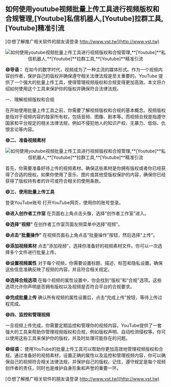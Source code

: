 ## **如何使用youtube视频批量上传工具进行视频版权和合规管理,**[Youtube]**私信机器人,**[Youtube]**拉群工具,**[Youtube]**精准引流**

[😍想了解推广相关软件的朋友请登录 http://www.vst.tw](http://www.vst.tw)

 <center><img src="https://vst.tw/MP4/tuiguang/png/3.png" alt="如何使用youtube视频批量上传工具进行视频版权和合规管理,**[Youtube]**私信机器人,**[Youtube]**拉群工具,**[Youtube]**精准引流"></center>

**😄导语：**
在如今的数字时代，视频成为了一种主流的媒体形式。作为一个视频内容创作者，保护自己的版权并确保遵守相关法律法规是至关重要的。YouTube 提供了一个强大的批量上传工具，使得管理视频版权和合规变得更加高效。本文将介绍如何使用这个工具来保护你的版权并确保符合法律法规。

一、理解视频版权和合规

在开始使用批量上传工具之前，你需要了解视频版权和合规的基本概念。视频版权是指对于视频内容的独家所有权，包括音频、图像、剧本等。而视频合规是指遵守国家和平台规定的相关法律法规，例如不侵犯他人的知识产权、无暴力、低俗、仇恨言论等内容。

**😄二、准备视频素材**

 <center><img src="https://vst.tw/MP4/tuiguang/png/5.png" alt="如何使用youtube视频批量上传工具进行视频版权和合规管理,**[Youtube]**私信机器人,**[Youtube]**拉群工具,**[Youtube]**精准引流"></center>

首先，你需要准备好待上传的视频素材。确保这些素材是你拥有版权或者你已经获得了合适的授权。如果你使用了音乐、图片或其他受版权保护的内容，确保你已经获得了版权持有者的许可或符合相关的使用条款。

**😄三、使用批量上传工具**

登录YouTube账号
打开YouTube网页，使用你的账号登录。

**😄进入创作者工作室**
在页面右上角点击头像，选择“创作者工作室”进入。

**😄选择“视频”**
在创作者工作室页面左侧菜单中选择“视频”。

**😄点击“批量操作”**
在视频页面右上角点击“批量操作”按钮，然后选择“上传”。

**😄添加视频素材**
点击“添加视频”，选择你准备好的视频素材文件。你可以一次选择多个文件进行批量上传。

**😄设置视频属性**
对于每个视频，你需要设置标题、描述、标签和隐私设置。确保这些信息准确反映了视频的内容，并且符合相关规定。

**😄选择合规选项**
在每个视频的属性设置中，你会找到“版权”和“合规”选项。这些选项允许你声明是否拥有版权以及视频是否符合平台的合规要求。

**😄完成批量上传**
确认所有视频的属性设置后，点击“完成上传”按钮，等待上传过程完成。

**😄四、监控和管理视频**

一旦视频上传完成，你需要定期监控和管理你的视频内容。YouTube提供了一套强大的工具来帮助你管理视频版权和合规，例如版权声明、自动检测侵权等。你可以使用这些工具来保护你的版权，并及时处理可能存在的问题。

**😄结语：**
使用YouTube的批量上传工具可以帮助你更加高效地管理视频版权和合规。通过准备好的视频素材，设置正确的属性以及监控和管理视频内容，你可以确保自己的视频符合相关法律法规，并保护自己的版权。记住，遵守规定是每个视频创作者的责任，同时也是维护自身形象和声誉的重要一环。

[😍想了解推广相关软件的朋友请登录 http://www.vst.tw](http://www.vst.tw)



